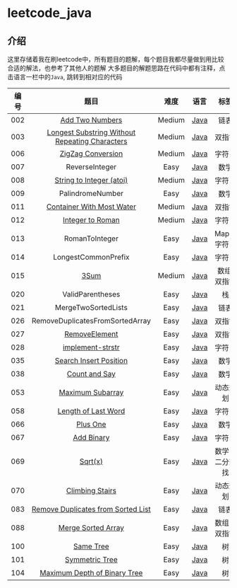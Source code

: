 # leetcode_java



## 介绍

这里存储着我在刷leetcode中，所有题目的题解，每个题目我都尽量做到用比较合适的解法，也参考了其他人的题解
大多题目的解题思路在代码中都有注释，点击语言一栏中的`Java`, 跳转到相对应的代码

|  编号  |              题目              | 难度 |                             语言                             | 标签 |
| :--: | :-----------------------------: | :--------: | :----------------------------------------------------------: | :--: |
| 002  | [Add Two Numbers](https://leetcode-cn.com/problems/add-two-numbers/description/)   |    Medium    | [Java](https://github.com/zzzmj/leetcode_java/blob/master/src/indi/zmj/leetcode/AddTwoNumbers_002.java) | 链表 |
| 003  | [Longest Substring Without Repeating Characters](https://leetcode-cn.com/problems/longest-substring-without-repeating-characters/description/)   |    Medium    | [Java](https://github.com/zzzmj/leetcode_java/blob/master/src/indi/zmj/leetcode/LongestSubstringWithoutRepeatingCharacters_003.java) | 双指针 |
| 006  | [ZigZag Conversion](https://leetcode-cn.com/problems/zigzag-conversion/description/)   |    Medium    | [Java](https://github.com/zzzmj/leetcode_java/blob/master/src/indi/zmj/leetcode/ZigZagConversion_006.java) | 字符串 |
| 007  |       ReverseInteger        |    Easy    | [Java](https://github.com/zzzmj/leetcode_java/blob/master/src/indi/zmj/leetcode/ReverseInteger_007.java) | 数学 |
| 008  | [String to Integer (atoi)](https://leetcode-cn.com/problems/string-to-integer-atoi/description/)   |    Medium    | [Java](https://github.com/zzzmj/leetcode_java/blob/master/src/indi/zmj/leetcode/StringToInteger_008.java) | 字符串 |
| 009  |      PalindromeNumber       |    Easy    | [Java](https://github.com/zzzmj/leetcode_java/blob/master/src/indi/zmj/leetcode/PalindromeNumber_009.java) | 数学 |
| 011  | [Container With Most Water](https://leetcode-cn.com/problems/container-with-most-water/description/)   |    Medium    | [Java](https://github.com/zzzmj/leetcode_java/blob/master/src/indi/zmj/leetcode/ContainerWithMostWater_011.java) | 双指针 |
| 012  | [Integer to Roman](https://leetcode-cn.com/problems/integer-to-roman/description/)   |    Medium    | [Java](https://github.com/zzzmj/leetcode_java/blob/master/src/indi/zmj/leetcode/IntegerToRoman_012.java) | 字符串 |
| 013  |         RomanToInteger          |    Easy    | [Java](https://github.com/zzzmj/leetcode_java/blob/master/src/indi/zmj/leetcode/RomanToInteger_013.java) | Map，字符串 |
| 014  |       LongestCommonPrefix       |    Easy    | [Java](https://github.com/zzzmj/leetcode_java/blob/master/src/indi/zmj/leetcode/LongestCommonPrefix_014.java) | 字符串 |
| 015  | [3Sum](https://leetcode-cn.com/problems/3sum/description/)   |    Medium    | [Java](https://github.com/zzzmj/leetcode_java/blob/master/src/indi/zmj/leetcode/ThreeSum_015.java) | 数组, 双指针 |
| 020  |        ValidParentheses         |    Easy    | [Java](https://github.com/zzzmj/leetcode_java/blob/master/src/indi/zmj/leetcode/ValidParentheses_020.java) | 栈 |
| 021  |       MergeTwoSortedLists       |    Easy    | [Java](https://github.com/zzzmj/leetcode_java/blob/master/src/indi/zmj/leetcode/MergeTwoSortedLists_021.java) | 链表 |
| 026  | RemoveDuplicatesFromSortedArray |    Easy    | [Java](https://github.com/zzzmj/leetcode_java/blob/master/src/indi/zmj/leetcode/RemoveDuplicatesFromSortedArray_026.java) | 双指针 |
| 027  | [RemoveElement](https://leetcode-cn.com/problems/remove-element/description/) |    Easy    | [Java](https://github.com/zzzmj/leetcode_java/blob/master/src/indi/zmj/leetcode/RemoveElement_027.java) | 双指针 |
| 028  | [implement-strstr](https://leetcode-cn.com/problems/implement-strstr/description/) |    Easy    | [Java](https://github.com/zzzmj/leetcode_java/blob/master/src/indi/zmj/leetcode/ImplementStrStr_028.java) | 字符串 |
| 035  | [Search Insert Position](https://leetcode-cn.com/problems/search-insert-position/description/) |    Easy    | [Java](https://github.com/zzzmj/leetcode_java/blob/master/src/indi/zmj/leetcode/SearchInsertPosition_035.java) | 数学 |
| 038  | [Count and Say](https://leetcode-cn.com/problems/count-and-say/description/) |    Easy    | [Java](https://github.com/zzzmj/leetcode_java/blob/master/src/indi/zmj/leetcode/CountAndSay_038.java) | 数学 |
| 053  | [Maximum Subarray](https://leetcode-cn.com/problems/maximum-subarray/description/) |    Easy    | [Java](https://github.com/zzzmj/leetcode_java/blob/master/src/indi/zmj/leetcode/MaximumSubarray_053.java) | 动态规划 |
| 058  | [Length of Last Word](https://leetcode-cn.com/problems/length-of-last-word/description/) |    Easy    | [Java](https://github.com/zzzmj/leetcode_java/blob/master/src/indi/zmj/leetcode/LengthOfLastWord_058.java) | 字符串 |
| 066  | [Plus One](https://leetcode-cn.com/problems/plus-one/description/) |    Easy    | [Java](https://github.com/zzzmj/leetcode_java/blob/master/src/indi/zmj/leetcode/PlusOne_066.java) | 数学 |
| 067  | [Add Binary](https://leetcode-cn.com/problems/add-binary/description/) |    Easy    | [Java](https://github.com/zzzmj/leetcode_java/blob/master/src/indi/zmj/leetcode/AddBinary_067.java) | 字符串 |
| 069  | [Sqrt(x)](https://leetcode-cn.com/problems/sqrtx/description/) |    Easy    | [Java](https://github.com/zzzmj/leetcode_java/blob/master/src/indi/zmj/leetcode/Sqrtx_069.java) | 数学，二分查找 |
| 070  | [Climbing Stairs](https://leetcode-cn.com/problems/climbing-stairs/description/) |    Easy    | [Java](https://github.com/zzzmj/leetcode_java/blob/master/src/indi/zmj/leetcode/ClimbingStairs_070.java) | 动态规划 |
| 083  | [Remove Duplicates from Sorted List](https://leetcode-cn.com/problems/remove-duplicates-from-sorted-list/description/) |    Easy    | [Java](https://github.com/zzzmj/leetcode_java/blob/master/src/indi/zmj/leetcode/RemoveDuplicateFromSortedList_083.java) | 链表 |
| 088  | [Merge Sorted Array](https://leetcode-cn.com/problems/merge-sorted-array/description/) |    Easy    | [Java](https://github.com/zzzmj/leetcode_java/blob/master/src/indi/zmj/leetcode/MergeSortedArray_088.java) | 数组，双指针 |
| 100  | [Same Tree](https://leetcode-cn.com/problems/same-tree/description/) |    Easy    | [Java](https://github.com/zzzmj/leetcode_java/blob/master/src/indi/zmj/leetcode/SameTree_100.java) | 树 |
| 101  | [Symmetric Tree](https://leetcode-cn.com/problems/symmetric-tree/description/) |    Easy    | [Java](https://github.com/zzzmj/leetcode_java/blob/master/src/indi/zmj/leetcode/SymmetricTree_101.java) | 树 |
| 104  | [Maximum Depth of Binary Tree](https://leetcode-cn.com/problems/maximum-depth-of-binary-tree/description/) |    Easy    | [Java](https://github.com/zzzmj/leetcode_java/blob/master/src/indi/zmj/leetcode/MaximumDepthOfBinaryTree_104.java) | 树 |